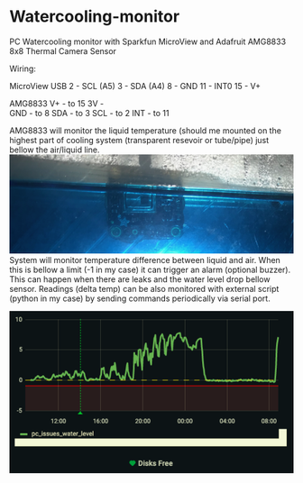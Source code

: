 # Watercooling-monitor
PC Watercooling monitor with Sparkfun MicroView and Adafruit AMG8833 8x8 Thermal Camera Sensor

Wiring:

MicroView USB
2	-	SCL (A5)
3	-	SDA	 (A4)
8	-	GND
11	-	INT0
15	-	V+

AMG8833
V+		-	to 15
3V		-	
GND	  -	to 8
SDA		-	to 3
SCL		-	to 2
INT		-	to 11

AMG8833 will monitor the liquid temperature (should me mounted on the highest part of cooling system (transparent resevoir or tube/pipe) just bellow the air/liquid line.
![Sensor](https://github.com/viotemp1/Watercooling-monitor/blob/main/sensor.png)
System will monitor temperature difference between liquid and air. 
When this is bellow a limit (-1 in my case) it can trigger an alarm (optional buzzer). This can happen when there are leaks and the water level drop bellow sensor.
Readings (delta temp) can be also monitored with external script (python in my case) by sending commands periodically via serial port.

![Monitoring](https://github.com/viotemp1/Watercooling-monitor/blob/main/Screenshot.png)

